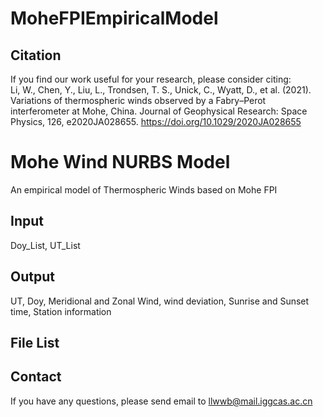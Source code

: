 # MoheFPIEmpiricalModel

## Citation
If you find our work useful for your research, please consider citing:  
Li, W., Chen, Y., Liu, L., Trondsen, T. S., Unick, C., Wyatt, D., et al. (2021). Variations of thermospheric winds observed by a Fabry–Perot interferometer at Mohe, China. Journal of Geophysical Research: Space Physics, 126, e2020JA028655. https://doi.org/10.1029/2020JA028655

# Mohe Wind NURBS Model 
An empirical model of Thermospheric Winds based on Mohe FPI  

## Input
Doy_List, UT_List  

## Output
UT, Doy, Meridional and Zonal Wind, wind deviation, Sunrise and Sunset time, Station information  

## File List

## Contact
If you have any questions, please send email to llwwb@mail.iggcas.ac.cn
